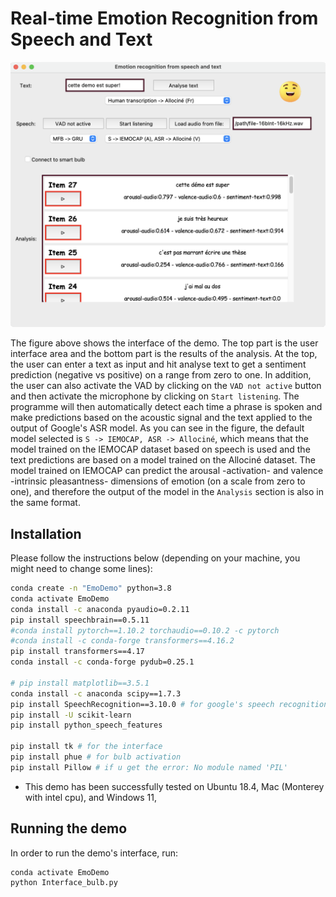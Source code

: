 # Real-time Emotion Recognition from Speech and Text


![OverallDemo](./demo_pic.png)

The figure above shows the interface of the demo. The top part is the user interface area and the bottom part is the results of the analysis. At the top, the user can enter a text as input and hit analyse text to get a sentiment prediction (negative vs positive) on a range from zero to one. In addition, the user can also activate the VAD by clicking on the `VAD not active` button and then activate the microphone by clicking on `Start listening`. The programme will then automatically detect each time a phrase is spoken and make predictions based on the acoustic signal and the text applied to the output of Google's ASR model. As you can see in the figure, the default model selected is `S -> IEMOCAP, ASR -> Allociné`, which means that the model trained on the IEMOCAP dataset based on speech is used and the text predictions are based on a model trained on the Allociné dataset. The model trained on IEMOCAP can predict the arousal -activation- and valence -intrinsic pleasantness- dimensions of emotion (on a scale from zero to one), and therefore the output of the model in the `Analysis` section is also in the same format.



## Installation

Please follow the instructions below (depending on your machine, you might need to change some lines):

```bash
conda create -n "EmoDemo" python=3.8
conda activate EmoDemo
conda install -c anaconda pyaudio=0.2.11
pip install speechbrain==0.5.11
#conda install pytorch==1.10.2 torchaudio==0.10.2 -c pytorch
#conda install -c conda-forge transformers==4.16.2
pip install transformers==4.17
conda install -c conda-forge pydub=0.25.1

# pip install matplotlib==3.5.1
conda install -c anaconda scipy==1.7.3
pip install SpeechRecognition==3.10.0 # for google's speech recognition module
pip install -U scikit-learn
pip install python_speech_features

pip install tk # for the interface
pip install phue # for bulb activation
pip install Pillow # if u get the error: No module named 'PIL'

```

* This demo has been successfully tested on Ubuntu 18.4, Mac (Monterey with intel cpu), and Windows 11,

## Running the demo

In order to run the demo's interface, run:

```bash
conda activate EmoDemo
python Interface_bulb.py
```

